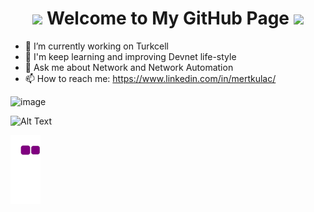 <h1 align="center">
  <img src="https://c.tenor.com/k2GZAYWuTS4AAAAi/backhand-index-pointing-down-joypixels.gif" width="35">
  Welcome to My GitHub Page
  <img src="https://c.tenor.com/k2GZAYWuTS4AAAAi/backhand-index-pointing-down-joypixels.gif" width="35">
</h1>

- 🔭 I’m currently working on Turkcell
- 🌱 I'm keep learning and improving Devnet life-style
- 💬 Ask me about Network and Network Automation
- 📫 How to reach me: https://www.linkedin.com/in/mertkulac/

![image](https://user-images.githubusercontent.com/96883175/154636480-2f5aa2b4-1843-497d-bd1b-92fae1d01c81.png)


![Alt Text](https://68.media.tumblr.com/fe195e9db7b66a729194a43370a21795/tumblr_oja6h1f90C1rzss56o1_500.gif)

![snake gif](https://github.com/MertKulac/MertKulac/blob/output/github-contribution-grid-snake.gif)

